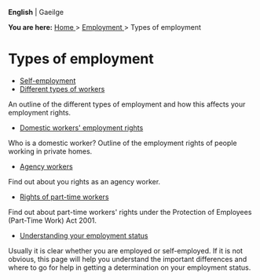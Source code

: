 **English** |  Gaeilge 

**You are here:** [ Home ](/en/) > [ Employment ](/en/employment/) > Types of
employment

#  Types of employment

  * [ Self-employment ](/en/employment/types-of-employment/self-employment/)
  * [ Different types of workers ](/en/employment/types-of-employment/different-types-of-workers/)

An outline of the different types of employment and how this affects your
employment rights.

  * [ Domestic workers' employment rights ](/en/employment/types-of-employment/domestic-workers-employment-rights/)

Who is a domestic worker? Outline of the employment rights of people working
in private homes.

  * [ Agency workers ](/en/employment/types-of-employment/agency-workers/)

Find out about you rights as an agency worker.

  * [ Rights of part-time workers ](/en/employment/types-of-employment/rights-of-part-time-workers/)

Find out about part-time workers' rights under the Protection of Employees
(Part-Time Work) Act 2001.

  * [ Understanding your employment status ](/en/employment/types-of-employment/understanding-your-employment-status/)

Usually it is clear whether you are employed or self-employed. If it is not
obvious, this page will help you understand the important differences and
where to go for help in getting a determination on your employment status.
